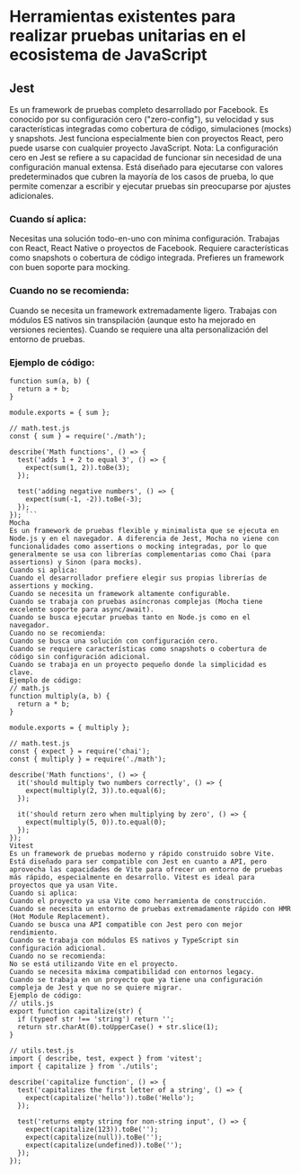 # Herramientas existentes para realizar pruebas unitarias en el ecosistema de JavaScript
## Jest
Es un framework de pruebas completo desarrollado por Facebook. Es conocido por su configuración cero ("zero-config"), su velocidad y sus características integradas como cobertura de código, simulaciones (mocks) y snapshots. Jest funciona especialmente bien con proyectos React, pero puede usarse con cualquier proyecto JavaScript.
Nota: La configuración cero en Jest se refiere a su capacidad de funcionar sin necesidad de una configuración manual extensa. Está diseñado para ejecutarse con valores predeterminados que cubren la mayoría de los casos de prueba, lo que permite comenzar a escribir y ejecutar pruebas sin preocuparse por ajustes adicionales.
### Cuando sí aplica: 
Necesitas una solución todo-en-uno con mínima configuración.
Trabajas con React, React Native o proyectos de Facebook.
Requiere características como snapshots o cobertura de código integrada.
Prefieres un framework con buen soporte para mocking.
### Cuando no se recomienda: 
Cuando se necesita un framework extremadamente ligero.
Trabajas con módulos ES nativos sin transpilación (aunque esto ha mejorado en versiones recientes).
Cuando se requiere una alta personalización del entorno de pruebas.
### Ejemplo de código:
``` // math.js
function sum(a, b) {
  return a + b;
}

module.exports = { sum };

// math.test.js
const { sum } = require('./math');

describe('Math functions', () => {
  test('adds 1 + 2 to equal 3', () => {
    expect(sum(1, 2)).toBe(3);
  });

  test('adding negative numbers', () => {
    expect(sum(-1, -2)).toBe(-3);
  });
}); ```
Mocha
Es un framework de pruebas flexible y minimalista que se ejecuta en Node.js y en el navegador. A diferencia de Jest, Mocha no viene con funcionalidades como assertions o mocking integradas, por lo que generalmente se usa con librerías complementarias como Chai (para assertions) y Sinon (para mocks).
Cuando si aplica:
Cuando el desarrollador prefiere elegir sus propias librerías de assertions y mocking.
Cuando se necesita un framework altamente configurable.
Cuando se trabaja con pruebas asíncronas complejas (Mocha tiene excelente soporte para async/await).
Cuando se busca ejecutar pruebas tanto en Node.js como en el navegador.
Cuando no se recomienda: 
Cuando se busca una solución con configuración cero.
Cuando se requiere características como snapshots o cobertura de código sin configuración adicional.
Cuando se trabaja en un proyecto pequeño donde la simplicidad es clave.
Ejemplo de código:
// math.js
function multiply(a, b) {
  return a * b;
}

module.exports = { multiply };

// math.test.js
const { expect } = require('chai');
const { multiply } = require('./math');

describe('Math functions', () => {
  it('should multiply two numbers correctly', () => {
    expect(multiply(2, 3)).to.equal(6);
  });

  it('should return zero when multiplying by zero', () => {
    expect(multiply(5, 0)).to.equal(0);
  });
});
Vitest
Es un framework de pruebas moderno y rápido construido sobre Vite. Está diseñado para ser compatible con Jest en cuanto a API, pero aprovecha las capacidades de Vite para ofrecer un entorno de pruebas más rápido, especialmente en desarrollo. Vitest es ideal para proyectos que ya usan Vite. 
Cuando si aplica:
Cuando el proyecto ya usa Vite como herramienta de construcción.
Cuando se necesita un entorno de pruebas extremadamente rápido con HMR (Hot Module Replacement).
Cuando se busca una API compatible con Jest pero con mejor rendimiento.
Cuando se trabaja con módulos ES nativos y TypeScript sin configuración adicional.
Cuando no se recomienda: 
No se está utilizando Vite en el proyecto.
Cuando se necesita máxima compatibilidad con entornos legacy.
Cuando se trabaja en un proyecto que ya tiene una configuración compleja de Jest y que no se quiere migrar.
Ejemplo de código:
// utils.js
export function capitalize(str) {
  if (typeof str !== 'string') return '';
  return str.charAt(0).toUpperCase() + str.slice(1);
}

// utils.test.js
import { describe, test, expect } from 'vitest';
import { capitalize } from './utils';

describe('capitalize function', () => {
  test('capitalizes the first letter of a string', () => {
    expect(capitalize('hello')).toBe('Hello');
  });

  test('returns empty string for non-string input', () => {
    expect(capitalize(123)).toBe('');
    expect(capitalize(null)).toBe('');
    expect(capitalize(undefined)).toBe('');
  });
});
